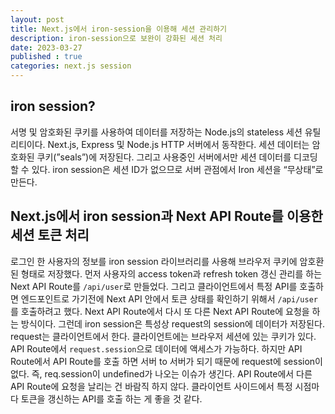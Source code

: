 ```yaml
---
layout: post
title: Next.js에서 iron-session을 이용해 세션 관리하기
description: iron-session으로 보완이 강화된 세션 처리
date: 2023-03-27
published : true
categories: next.js session
---
```


## iron session?
서명 및 암호화된 쿠키를 사용하여 데이터를 저장하는 Node.js의 stateless 세션 유틸리티이다. Next.js, Express 및 Node.js HTTP 서버에서 동작한다.
세션 데이터는 암호화된 쿠키(”seals”)에 저장된다. 그리고 사용중인 서버에서만 세션 데이터를 디코딩할 수 있다. iron session은 세션 ID가 없으므로 서버 관점에서 Iron 세션을 “무상태”로 만든다.

## Next.js에서 iron session과 Next API Route를 이용한 세션 토큰 처리
로그인 한 사용자의 정보를 iron session 라이브러리를 사용해 브라우저 쿠키에 암호환 된 형태로 저장했다.
먼저 사용자의 access token과 refresh token 갱신 관리를 하는 Next API Route를 `/api/user`로 만들었다. 그리고 클라이언트에서 특정 API를 호출하면 엔드포인트로 가기전에 Next API 안에서 토큰 상태를 확인하기 위해서 `/api/user`를 호출하려고 했다.
Next API Route에서 다시 또 다른 Next API Route에 요청을 하는 방식이다. 그런데 iron session은 특성상 request의 session에 데이터가 저장된다. request는 클라이언트에서 한다. 클라이언트에는 브라우저 세션에 있는 쿠키가 있다. API Route에서 `request.session`으로 데이터에 액세스가 가능하다.
하지만 API Route에서 API Route를 호출 하면 서버 to 서버가 되기 때문에 request에 session이 없다. 즉, req.session이 undefined가 나오는 이슈가 생긴다. API Route에서 다른 API Route에 요청을 날리는 건 바람직 하지 않다. 클라이언트 사이드에서 특정 시점마다 토큰을 갱신하는 API를 호출 하는 게 좋을 것 같다.
